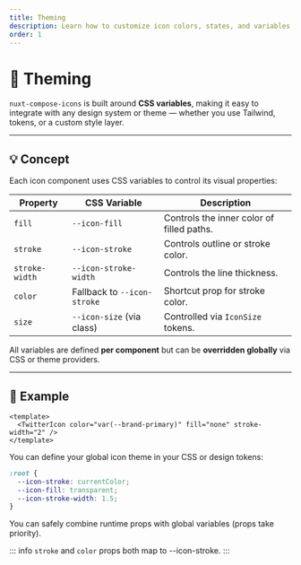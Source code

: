 ```yaml
---
title: Theming
description: Learn how to customize icon colors, states, and variables with CSS theming in nuxt-compose-icons.
order: 1
---
```


# 🎨 Theming

`nuxt-compose-icons` is built around **CSS variables**, making it easy to integrate with any design system or theme — whether you use Tailwind, tokens, or a custom style layer.

---

## 💡 Concept

Each icon component uses CSS variables to control its visual properties:

| Property       | CSS Variable                | Description                               |
| -------------- | --------------------------- | ----------------------------------------- |
| `fill`         | `--icon-fill`               | Controls the inner color of filled paths. |
| `stroke`       | `--icon-stroke`             | Controls outline or stroke color.         |
| `stroke-width` | `--icon-stroke-width`       | Controls the line thickness.              |
| `color`        | Fallback to `--icon-stroke` | Shortcut prop for stroke color.           |
| `size`         | `--icon-size` (via class)   | Controlled via `IconSize` tokens.         |

All variables are defined **per component** but can be **overridden globally** via CSS or theme providers.

---

## 🧩 Example

```vue
<template>
  <TwitterIcon color="var(--brand-primary)" fill="none" stroke-width="2" />
</template>
```

You can define your global icon theme in your CSS or design tokens:

```css
:root {
  --icon-stroke: currentColor;
  --icon-fill: transparent;
  --icon-stroke-width: 1.5;
}
```

You can safely combine runtime props with global variables (props take priority).

::: info
`stroke` and `color` props both map to --icon-stroke.
:::
